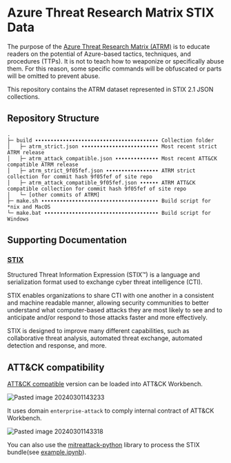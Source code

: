 # Azure Threat Research Matrix STIX Data

The purpose of the [Azure Threat Research Matrix (ATRM)](https://microsoft.github.io/Azure-Threat-Research-Matrix/) is to educate readers on the potential of Azure-based tactics, techniques, and procedures (TTPs). It is not to teach how to weaponize or specifically abuse them. For this reason, some specific commands will be obfuscated or parts will be omitted to prevent abuse.

This repository contains the ATRM dataset represented in STIX 2.1 JSON collections. 

## Repository Structure

```
.
├─ build ∙∙∙∙∙∙∙∙∙∙∙∙∙∙∙∙∙∙∙∙∙∙∙∙∙∙∙∙∙∙∙∙∙∙∙∙∙∙∙∙ Collection folder 
│   ├─ atrm_strict.json ∙∙∙∙∙∙∙∙∙∙∙∙∙∙∙∙∙∙∙∙∙∙∙∙∙ Most recent strict ATRM release
│   ├─ atrm_attack_compatible.json ∙∙∙∙∙∙∙∙∙∙∙∙∙∙ Most recent ATT&CK compatible ATRM release
│   ├─ atrm_strict_9f05fef.json ∙∙∙∙∙∙∙∙∙∙∙∙∙∙∙∙∙ ATRM strict collection for commit hash 9f05fef of site repo
│   ├─ atrm_attack_compatible_9f05fef.json ∙∙∙∙∙∙ ATRM ATT&CK compatible collection for commit hash 9f05fef of site repo
│   └─ [other commits of ATRM]
├─ make.sh ∙∙∙∙∙∙∙∙∙∙∙∙∙∙∙∙∙∙∙∙∙∙∙∙∙∙∙∙∙∙∙∙∙∙∙∙∙∙ Build script for *nix and MacOS
└─ make.bat ∙∙∙∙∙∙∙∙∙∙∙∙∙∙∙∙∙∙∙∙∙∙∙∙∙∙∙∙∙∙∙∙∙∙∙∙∙ Build script for Windows
```

## Supporting Documentation

### [STIX](https://oasis-open.github.io/cti-documentation/)

Structured Threat Information Expression (STIX™) is a language and serialization format used to exchange cyber threat intelligence (CTI).

STIX enables organizations to share CTI with one another in a consistent and machine readable manner, allowing security communities to better understand what computer-based attacks they are most likely to see and to anticipate and/or respond to those attacks faster and more effectively.

STIX is designed to improve many different capabilities, such as collaborative threat analysis, automated threat exchange, automated detection and response, and more.

## ATT&CK compatibility

[ATT&CK compatible](https://raw.githubusercontent.com/Security-Experts-Community/atrm-stix-data/main/build/atrm_attack_compatible.json) version can be loaded into ATT&CK Workbench.

![Pasted image 20240301143233](https://github.com/Security-Experts-Community/atrm-stix-data/assets/61383585/eab57654-d75b-4e50-81f1-ab6b8e58e684)

It uses domain `enterprise-attack` to comply internal contract of ATT&CK Workbench.

![Pasted image 20240301143318](https://github.com/Security-Experts-Community/atrm-stix-data/assets/61383585/c871237c-d2b0-41d0-953c-644935376483)

You can also use the [mitreattack-python](https://mitreattack-python.readthedocs.io/en/latest/) library to process the STIX bundle(see [example.ipynb](https://github.com/Security-Experts-Community/atrm-stix-data/blob/main/src/example.ipynb)).
